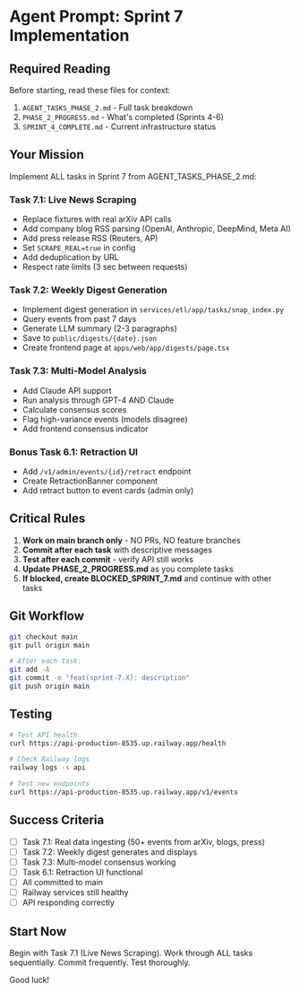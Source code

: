 # Agent Prompt: Sprint 7 Implementation

## Required Reading

Before starting, read these files for context:
1. `AGENT_TASKS_PHASE_2.md` - Full task breakdown
2. `PHASE_2_PROGRESS.md` - What's completed (Sprints 4-6)
3. `SPRINT_4_COMPLETE.md` - Current infrastructure status

## Your Mission

Implement ALL tasks in Sprint 7 from AGENT_TASKS_PHASE_2.md:

### Task 7.1: Live News Scraping
- Replace fixtures with real arXiv API calls
- Add company blog RSS parsing (OpenAI, Anthropic, DeepMind, Meta AI)
- Add press release RSS (Reuters, AP)
- Set `SCRAPE_REAL=true` in config
- Add deduplication by URL
- Respect rate limits (3 sec between requests)

### Task 7.2: Weekly Digest Generation
- Implement digest generation in `services/etl/app/tasks/snap_index.py`
- Query events from past 7 days
- Generate LLM summary (2-3 paragraphs)
- Save to `public/digests/{date}.json`
- Create frontend page at `apps/web/app/digests/page.tsx`

### Task 7.3: Multi-Model Analysis
- Add Claude API support
- Run analysis through GPT-4 AND Claude
- Calculate consensus scores
- Flag high-variance events (models disagree)
- Add frontend consensus indicator

### Bonus Task 6.1: Retraction UI
- Add `/v1/admin/events/{id}/retract` endpoint
- Create RetractionBanner component
- Add retract button to event cards (admin only)

## Critical Rules

1. **Work on main branch only** - NO PRs, NO feature branches
2. **Commit after each task** with descriptive messages
3. **Test after each commit** - verify API still works
4. **Update PHASE_2_PROGRESS.md** as you complete tasks
5. **If blocked, create BLOCKED_SPRINT_7.md** and continue with other tasks

## Git Workflow

```bash
git checkout main
git pull origin main

# After each task:
git add -A
git commit -m "feat(sprint-7.X): description"
git push origin main
```

## Testing

```bash
# Test API health
curl https://api-production-8535.up.railway.app/health

# Check Railway logs
railway logs -s api

# Test new endpoints
curl https://api-production-8535.up.railway.app/v1/events
```

## Success Criteria

- [ ] Task 7.1: Real data ingesting (50+ events from arXiv, blogs, press)
- [ ] Task 7.2: Weekly digest generates and displays
- [ ] Task 7.3: Multi-model consensus working
- [ ] Task 6.1: Retraction UI functional
- [ ] All committed to main
- [ ] Railway services still healthy
- [ ] API responding correctly

## Start Now

Begin with Task 7.1 (Live News Scraping). Work through ALL tasks sequentially. Commit frequently. Test thoroughly.

Good luck!

